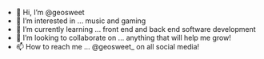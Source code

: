 - 👋 Hi, I’m @geosweet
- 👀 I’m interested in ... music and gaming 
- 🌱 I’m currently learning ... front end and back end software development 
- 💞️ I’m looking to collaborate on ... anything that will help me grow!
- 📫 How to reach me ... @geosweet_ on all social media!

<!---
geosweet/geosweet is a ✨ special ✨ repository because its `README.md` (this file) appears on your GitHub profile.
You can click the Preview link to take a look at your changes.
--->
